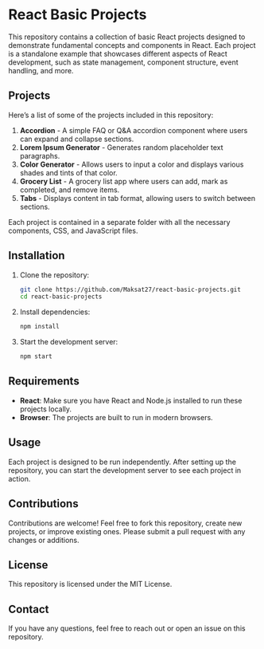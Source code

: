 # React Basic Projects

This repository contains a collection of basic React projects designed to demonstrate fundamental concepts and components in React. Each project is a standalone example that showcases different aspects of React development, such as state management, component structure, event handling, and more.

## Projects

Here’s a list of some of the projects included in this repository:

1. **Accordion** - A simple FAQ or Q&A accordion component where users can expand and collapse sections.
2. **Lorem Ipsum Generator** - Generates random placeholder text paragraphs.
3. **Color Generator** - Allows users to input a color and displays various shades and tints of that color.
4. **Grocery List** - A grocery list app where users can add, mark as completed, and remove items.
5. **Tabs** - Displays content in tab format, allowing users to switch between sections.

Each project is contained in a separate folder with all the necessary components, CSS, and JavaScript files.

## Installation

1. Clone the repository:
    ```bash
    git clone https://github.com/Maksat27/react-basic-projects.git
    cd react-basic-projects
    ```

2. Install dependencies:
    ```bash
    npm install
    ```

3. Start the development server:
    ```bash
    npm start
    ```

## Requirements

- **React**: Make sure you have React and Node.js installed to run these projects locally.
- **Browser**: The projects are built to run in modern browsers.

## Usage

Each project is designed to be run independently. After setting up the repository, you can start the development server to see each project in action.

## Contributions

Contributions are welcome! Feel free to fork this repository, create new projects, or improve existing ones. Please submit a pull request with any changes or additions.

## License

This repository is licensed under the MIT License. 

## Contact

If you have any questions, feel free to reach out or open an issue on this repository.
